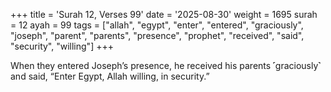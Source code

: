 +++
title = 'Surah 12, Verses 99'
date = '2025-08-30'
weight = 1695
surah = 12
ayah = 99
tags = ["allah", "egypt", "enter", "entered", "graciously", "joseph", "parent", "parents", "presence", "prophet", "received", "said", "security", "willing"]
+++

When they entered Joseph’s presence, he received his parents ˹graciously˺ and said, “Enter Egypt, Allah willing, in security.”